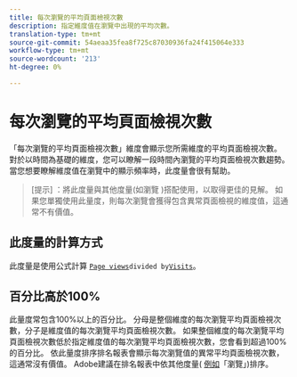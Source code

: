 ```yaml
---
title: 每次瀏覽的平均頁面檢視次數
description: 指定維度值在瀏覽中出現的平均次數。
translation-type: tm+mt
source-git-commit: 54aeaa35fea8f725c87030936fa24f415064e333
workflow-type: tm+mt
source-wordcount: '213'
ht-degree: 0%

---
```



# 每次瀏覽的平均頁面檢視次數

「每次瀏覽的平均頁面檢視次數」維度會顯示您所需維度的平均頁面檢視次數。 對於以時間為基礎的維度，您可以瞭解一段時間內瀏覽的平均頁面檢視次數趨勢。 當您想要瞭解維度值在瀏覽中的顯示頻率時，此度量會很有幫助。

>[提示] ：將此度量與其他度量(如瀏覽 [](visits.md))搭配使用，以取得更佳的見解。 如果您單獨使用此量度，則每次瀏覽會獲得包含異常頁面檢視的維度值，這通常不有價值。

## 此度量的計算方式

此度量是使用公式計算 [`Page views`](page-views.md)` divided by `[`Visits`](visits.md)。

## 百分比高於100%

此量度常包含100%以上的百分比。 分母是整個維度的每次瀏覽平均頁面檢視次數，分子是維度值的每次瀏覽平均頁面檢視次數。 如果整個維度的每次瀏覽平均頁面檢視次數低於指定維度值的每次瀏覽平均頁面檢視次數，您會看到超過100%的百分比。 依此量度排序排名報表會顯示每次瀏覽值的異常平均頁面檢視次數，這通常沒有價值。 Adobe建議在排名報表中依其他度量( [例如](visits.md)「瀏覽」)排序。